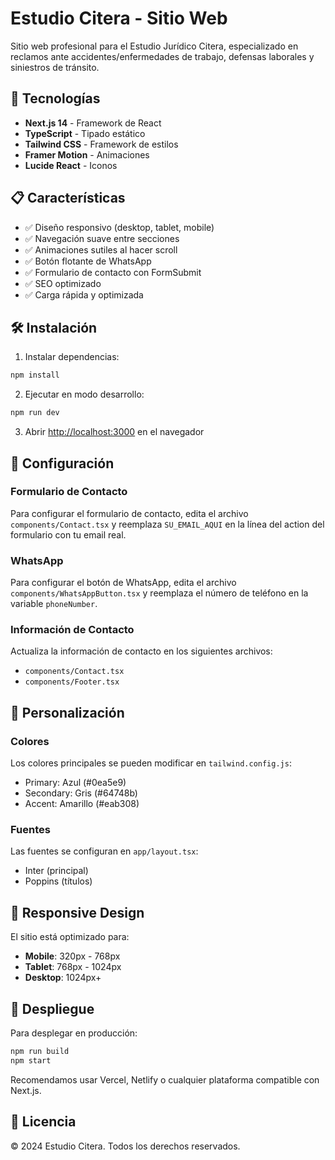 # Estudio Citera - Sitio Web

Sitio web profesional para el Estudio Jurídico Citera, especializado en reclamos ante accidentes/enfermedades de trabajo, defensas laborales y siniestros de tránsito.

## 🚀 Tecnologías

- **Next.js 14** - Framework de React
- **TypeScript** - Tipado estático
- **Tailwind CSS** - Framework de estilos
- **Framer Motion** - Animaciones
- **Lucide React** - Iconos

## 📋 Características

- ✅ Diseño responsivo (desktop, tablet, mobile)
- ✅ Navegación suave entre secciones
- ✅ Animaciones sutiles al hacer scroll
- ✅ Botón flotante de WhatsApp
- ✅ Formulario de contacto con FormSubmit
- ✅ SEO optimizado
- ✅ Carga rápida y optimizada

## 🛠️ Instalación

1. Instalar dependencias:
```bash
npm install
```

2. Ejecutar en modo desarrollo:
```bash
npm run dev
```

3. Abrir [http://localhost:3000](http://localhost:3000) en el navegador

## 📝 Configuración

### Formulario de Contacto
Para configurar el formulario de contacto, edita el archivo `components/Contact.tsx` y reemplaza `SU_EMAIL_AQUI` en la línea del action del formulario con tu email real.

### WhatsApp
Para configurar el botón de WhatsApp, edita el archivo `components/WhatsAppButton.tsx` y reemplaza el número de teléfono en la variable `phoneNumber`.

### Información de Contacto
Actualiza la información de contacto en los siguientes archivos:
- `components/Contact.tsx`
- `components/Footer.tsx`

## 🎨 Personalización

### Colores
Los colores principales se pueden modificar en `tailwind.config.js`:
- Primary: Azul (#0ea5e9)
- Secondary: Gris (#64748b)
- Accent: Amarillo (#eab308)

### Fuentes
Las fuentes se configuran en `app/layout.tsx`:
- Inter (principal)
- Poppins (títulos)

## 📱 Responsive Design

El sitio está optimizado para:
- **Mobile**: 320px - 768px
- **Tablet**: 768px - 1024px
- **Desktop**: 1024px+

## 🚀 Despliegue

Para desplegar en producción:

```bash
npm run build
npm start
```

Recomendamos usar Vercel, Netlify o cualquier plataforma compatible con Next.js.

## 📄 Licencia

© 2024 Estudio Citera. Todos los derechos reservados.

